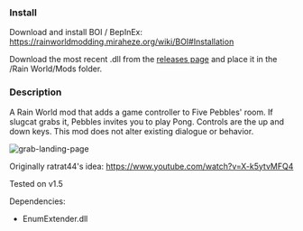 ### Install
Download and install BOI / BepInEx: https://rainworldmodding.miraheze.org/wiki/BOI#Installation

Download the most recent .dll from the [releases page](https://github.com/woutkolkman/fivepebblespong/releases) and place it in the /Rain World/Mods folder.


### Description
A Rain World mod that adds a game controller to Five Pebbles' room. If slugcat grabs it, Pebbles invites you to play Pong. Controls are the up and down keys. This mod does not alter existing dialogue or behavior.

![grab-landing-page](https://github.com/woutkolkman/fivepebblespong/blob/46f8f5d95606dbc73062cf7a9de128891ee738ff/fivepebblespong.gif)

Originally ratrat44's idea: https://www.youtube.com/watch?v=X-k5ytvMFQ4

Tested on v1.5

Dependencies:
- EnumExtender.dll
